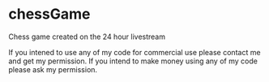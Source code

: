 # chessGame
Chess game created on the 24 hour livestream

If you intened to use any of my code for commercial use please contact me and get my permission. If you intend to make money using any of my code please ask my permission.
